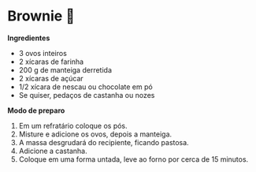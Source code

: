 # Brownie :chocolate_bar:

**Ingredientes**

- 3 ovos inteiros
- 2 xícaras de farinha
- 200 g de manteiga derretida
- 2 xícaras de açúcar
- 1/2 xícara de nescau ou chocolate em pó
- Se quiser, pedaços de castanha ou nozes



**Modo de preparo**

1. Em um refratário coloque os pós.
2. Misture e adicione os ovos, depois a manteiga.
3. A massa desgrudará do recipiente, ficando pastosa.
4. Adicione a castanha.
5. Coloque em uma forma untada, leve ao forno por cerca de 15 minutos.